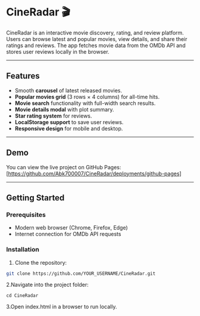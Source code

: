 # CineRadar 🎬

CineRadar is an interactive movie discovery, rating, and review platform. Users can browse latest and popular movies, view details, and share their ratings and reviews. The app fetches movie data from the OMDb API and stores user reviews locally in the browser.

---

## Features

- Smooth **carousel** of latest released movies.
- **Popular movies grid** (3 rows × 4 columns) for all-time hits.
- **Movie search** functionality with full-width search results.
- **Movie details modal** with plot summary.
- **Star rating system** for reviews.
- **LocalStorage support** to save user reviews.
- **Responsive design** for mobile and desktop.

---

## Demo

You can view the live project on GitHub Pages:  
[https://github.com/Abk700007/CineRadar/deployments/github-pages]

---

## Getting Started

### Prerequisites
- Modern web browser (Chrome, Firefox, Edge)
- Internet connection for OMDb API requests

### Installation
1. Clone the repository:  
```bash
git clone https://github.com/YOUR_USERNAME/CineRadar.git
```
2.Navigate into the project folder:
```
cd CineRadar
```
3.Open index.html in a browser to run locally.
